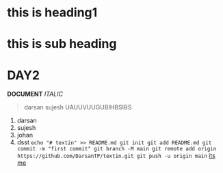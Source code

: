 # this is heading1
# this is sub heading
# DAY2
**DOCUMENT**
*ITALIC*
>darsan sujesh
>UAUUVUUGUBIHBSIBS
1. darsan
2. sujesh
3. johan
4. dsst
`echo "# textin" >> README.md
git init
git add README.md
git commit -m "first commit"
git branch -M main
git remote add origin https://github.com/DarsanTP/textin.git
git push -u origin main`
[its me](https://github.com/DarsanTP/textin)
